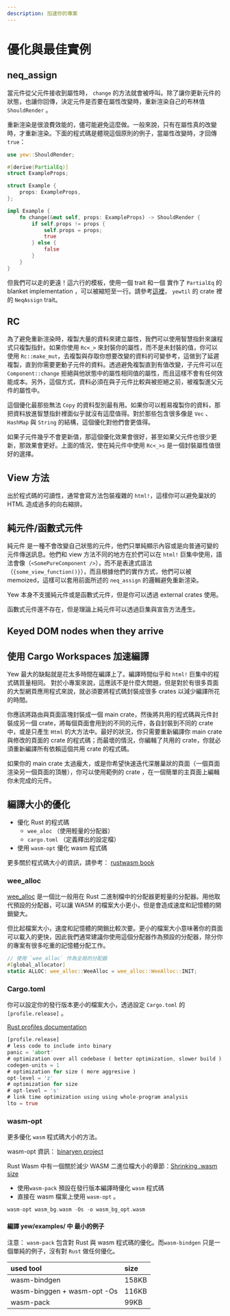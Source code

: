 ```yaml
---
description: 加速你的專案
---
```


# 優化與最佳實例

## neq\_assign

當元件從父元件接收到屬性時， `change` 的方法就會被呼叫。除了讓你更新元件的狀態，也讓你回傳，決定元件是否要在屬性改變時，重新渲染自己的布林值 `ShouldRender` 。

重新渲染是很浪費效能的，儘可能避免這麼做。一般來說，只有在屬性真的改變時，才重新渲染。下面的程式碼是體現這個原則的例子，當屬性改變時，才回傳 `true`： 

```rust
use yew::ShouldRender;

#[derive(PartialEq)]
struct ExampleProps;

struct Example {
    props: ExampleProps,
};

impl Example {
    fn change(&mut self, props: ExampleProps) -> ShouldRender {
        if self.props != props {
            self.props = props;
            true
        } else {
            false
        }
    }
}
```

但我們可以走的更遠！這六行的模板，使用一個 trait 和一個 實作了 `PartialEq` 的 blanket implementation ，可以被縮短至一行。請參考[這裡](https://docs.rs/yewtil/*/yewtil/trait.NeqAssign.html)， `yewtil` 的 crate 裡的 `NeqAssign` trait。

## RC

為了避免重新渲染時，複製大量的資料來建立屬性，我們可以使用智慧指針來讓程式只複製指針。如果你使用 `Rc<_>` 來封裝你的屬性，而不是未封裝的值，你可以使用 `Rc::make_mut`，去複製與存取你想要改變的資料的可變參考，這做到了延遲複製，直到你需要更動子元件的資料。透過避免複製直到有值改變，子元件可以在 `Component::change` 拒絕與他狀態中的屬性相同值的屬性，而且這樣不會有任何效能成本。另外，這個方式，資料必須在與子元件比較與被拒絕之前，被複製進父元件的屬性中。

這個優化最那些無法 `Copy` 的資料型別最有用。如果你可以輕易複製你的資料，那把資料放進智慧指針裡面似乎就沒有這麼值得。對於那些包含很多像是 `Vec` 、 `HashMap` 與 `String` 的結構，這個優化對他們會更值得。

如果子元件幾乎不會更新值，那這個優化效果會很好，甚至如果父元件也很少更新，那效果會更好。上面的情況，使在純元件中使用 `Rc<_>s` 是一個封裝屬性值很好的選擇。

## View 方法

出於程式碼的可讀性，通常會寫方法包裝複雜的 `html!`，這樣你可以避免巢狀的 HTML 造成過多的向右縮排。

## 純元件/函數式元件

純元件 是一種不會改變自己狀態的元件，他們只單純顯示內容或是向普通可變的元件傳送訊息。他們和 view 方法不同的地方在於們可以在 `html!` 巨集中使用，語法會像（`<SomePureComponent />`），而不是表達式語法（`{some_view_function()}`），而且根據他們的實作方式，他們可以被 memoized，這樣可以套用前面所述的 `neq_assign` 的邏輯避免重新渲染。

Yew 本身不支援純元件或是函數式元件，但是你可以透過 external crates 使用。

函數式元件還不存在，但是理論上純元件可以透過巨集與宣告方法產生。

## Keyed DOM nodes when they arrive

## 使用 Cargo Workspaces  加速編譯

Yew  最大的缺點就是花太多時間在編譯上了。編譯時間似乎和 `html!` 巨集中的程式碼質量相同。 對於小專案來說，這應該不是什麼大問題，但是對於有很多頁面的大型網頁應用程式來說，就必須要將程式碼封裝成很多 crates 以減少編譯所花的時間。

你應該將路由與頁面區塊封裝成一個 main crate，然後將共用的程式碼與元件封裝成另一個 crate，將每個頁面會用到的不同的元件，各自封裝到不同的 crate 中，或是只產生 `Html` 的大方法中。最好的狀況，你只需要重新編譯你 main crate 與修改的頁面的 crate 的程式碼；而最壞的情況，你編輯了共用的 crate，你就必須重新編譯所有依賴這個共用 crate 的程式碼。

如果你的 main crate 太過龐大，或是你希望快速迭代深層巢狀的頁面（一個頁面渲染另一個頁面的頂層），你可以使用範例的 crate ，在一個簡單的主頁面上編輯你未完成的元件。

## 編譯大小的優化 <a id="build-size-optimization"></a>

* 優化 Rust 的程式碼
  * `wee_aloc` （使用輕量的分配器）
  * `cargo.toml` （定義釋出的設定檔）
* 使用 `wasm-opt` 優化 wasm 程式碼

更多關於程式碼大小的資訊，請參考： [rustwasm book](https://rustwasm.github.io/book/reference/code-size.html#optimizing-builds-for-code-size)

### wee\_alloc

[wee\_alloc](https://github.com/rustwasm/wee_alloc) 是一個比一般用在 Rust 二進制檔中的分配器更輕量的分配器。用他取代預設的分配器，可以讓 WASM 的檔案大小更小，但是會造成速度和記憶體的開銷變大。

但比起檔案大小，速度和記憶體的開銷比較次要。更小的檔案大小意味著你的頁面可以載入的更快，因此我們通常建議你使用這個分配器作為預設的分配器，除分你的專案有很多吃重的記憶體分配工作。

```rust
// 使用 `wee_alloc` 作為全局的分配器
#[global_allocator]
static ALLOC: wee_alloc::WeeAlloc = wee_alloc::WeeAlloc::INIT;
```

### Cargo.toml <a id="cargo-toml"></a>

你可以設定你的發行版本更小的檔案大小，透過設定 `Cargo.toml` 的 `[profile.release]` 。

[Rust profiles documentation](https://doc.rust-lang.org/cargo/reference/profiles.html)

```rust
[profile.release]
# less code to include into binary
panic = 'abort' 
# optimization over all codebase ( better optimization, slower build )
codegen-units = 1
# optimization for size ( more aggresive )
opt-level = 'z' 
# optimization for size 
# opt-level = 's' 
# link time optimization using using whole-program analysis
lto = true
```

### wasm-opt <a id="wasm-opt"></a>

更多優化 `wasm` 程式碼大小的方法。

wasm-opt 資訊： [binaryen project](https://github.com/WebAssembly/binaryen)

Rust Wasm 中有一個關於減少 WASM 二進位檔大小的章節：[Shrinking .wasm size](https://rustwasm.github.io/book/game-of-life/code-size.html)

* 使用`wasm-pack` 預設在發行版本編譯時優化 `wasm` 程式碼
* 直接在 wasm 檔案上使用 `wasm-opt` 。

```rust
wasm-opt wasm_bg.wasm -Os -o wasm_bg_opt.wasm
```

#### 編譯 yew/examples/  中 最小的例子 <a id="build-size-of-minimal-example-in-yew-examples"></a>

注意： `wasm-pack` 包含對 Rust 與 wasm 程式碼的優化。而`wasm-bindgen` 只是一個單純的例子，沒有對 `Rust` 做任何優化。

| used tool | size |
| :--- | :--- |
| wasm-bindgen | 158KB |
| wasm-binggen + wasm-opt -Os | 116KB |
| wasm-pack | 99KB |

